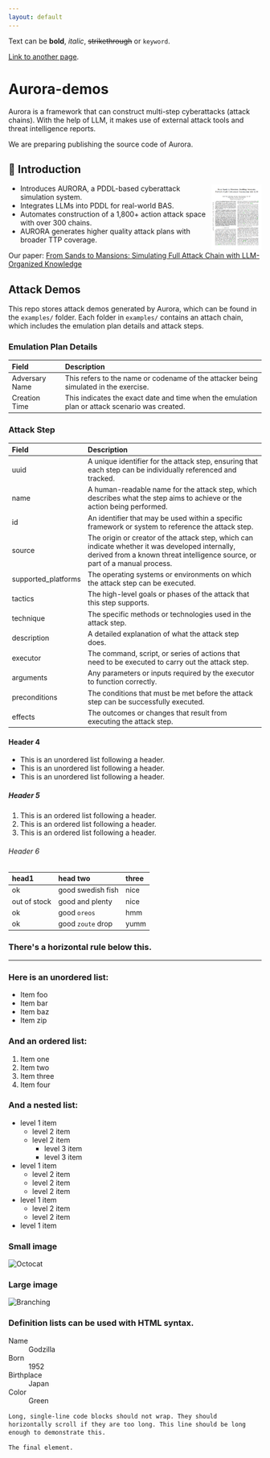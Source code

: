 ```yaml
---
layout: default
---
```


Text can be **bold**, _italic_, ~~strikethrough~~ or `keyword`.

[Link to another page](./another-page.html).

# Aurora-demos

Aurora is a framework that can construct multi-step cyberattacks (attack chains).
With the help of LLM, it makes use of external attack tools and threat intelligence reports.

We are preparing publishing the source code of Aurora.

## 🎉 Introduction

<p><a href="https://arxiv.org/pdf/2407.16928"><img alt="Paper thumbnail" align="right" width="100" src="assets/images/First_page.png"></a></p>

- Introduces AURORA, a PDDL-based cyberattack simulation system.
- Integrates LLMs into PDDL for real-world BAS.
- Automates construction of a 1,800+ action attack space with over 300 chains.
- AURORA generates higher quality attack plans with broader TTP coverage.

Our paper: [From Sands to Mansions: Simulating Full Attack Chain with LLM-Organized Knowledge](https://arxiv.org/pdf/2407.16928)

## Attack Demos
This repo stores attack demos generated by Aurora, which can be found in the `examples/` folder.
Each folder in `examples/` contains an attach chain, which includes the emulation plan details and attack steps.

### Emulation Plan Details

| Field           | Description       |
|:-------------   |:------------------|
| Adversary Name  | This refers to the name or codename of the attacker being simulated in the exercise. |
| Creation Time   | This indicates the exact date and time when the emulation plan or attack scenario was created. |

### Attack Step

| Field        | Description       |
|:-------------|:------------------|
| uuid  | A unique identifier for the attack step, ensuring that each step can be individually referenced and tracked. |
| name   | A human-readable name for the attack step, which describes what the step aims to achieve or the action being performed. |
| id   | An identifier that may be used within a specific framework or system to reference the attack step. |
| source   | The origin or creator of the attack step, which can indicate whether it was developed internally, derived from a known threat intelligence source, or part of a manual process. |
| supported_platforms   | The operating systems or environments on which the attack step can be executed. |
| tactics   | The high-level goals or phases of the attack that this step supports. |
| technique   | The specific methods or technologies used in the attack step.  |
| description   | A detailed explanation of what the attack step does. |
| executor   | The command, script, or series of actions that need to be executed to carry out the attack step. |
| arguments   | Any parameters or inputs required by the executor to function correctly. |
| preconditions   | The conditions that must be met before the attack step can be successfully executed.  |
| effects   | The outcomes or changes that result from executing the attack step. |

#### Header 4

*   This is an unordered list following a header.
*   This is an unordered list following a header.
*   This is an unordered list following a header.

##### Header 5

1.  This is an ordered list following a header.
2.  This is an ordered list following a header.
3.  This is an ordered list following a header.

###### Header 6

| head1        | head two          | three |
|:-------------|:------------------|:------|
| ok           | good swedish fish | nice  |
| out of stock | good and plenty   | nice  |
| ok           | good `oreos`      | hmm   |
| ok           | good `zoute` drop | yumm  |

### There's a horizontal rule below this.

* * *

### Here is an unordered list:

*   Item foo
*   Item bar
*   Item baz
*   Item zip

### And an ordered list:

1.  Item one
1.  Item two
1.  Item three
1.  Item four

### And a nested list:

- level 1 item
  - level 2 item
  - level 2 item
    - level 3 item
    - level 3 item
- level 1 item
  - level 2 item
  - level 2 item
  - level 2 item
- level 1 item
  - level 2 item
  - level 2 item
- level 1 item

### Small image

![Octocat](https://github.githubassets.com/images/icons/emoji/octocat.png)

### Large image

![Branching](https://guides.github.com/activities/hello-world/branching.png)


### Definition lists can be used with HTML syntax.

<dl>
<dt>Name</dt>
<dd>Godzilla</dd>
<dt>Born</dt>
<dd>1952</dd>
<dt>Birthplace</dt>
<dd>Japan</dd>
<dt>Color</dt>
<dd>Green</dd>
</dl>

```
Long, single-line code blocks should not wrap. They should horizontally scroll if they are too long. This line should be long enough to demonstrate this.
```

```
The final element.
```
